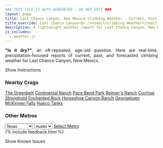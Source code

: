 ```yaml
---
### THIS FILE IS AUTO-GENERATED - DO NOT EDIT ###
layout: page
title: Last Chance Canyon, New Mexico Climbing Weather - Current, Past, and Forecasted Report
title_override: Last Chance Canyon<br /><small>Climbing Weather</small>
description: A lightweight weather report for Last Chance Canyon, New Mexico. Optimized for slow internet connections.
js_includes:
  - weather.js
---
```


<section class="measure center lh-copy f5-ns f6 ph2 mv4" style="text-align: justify;">
<strong>"Is it dry?"</strong>, an oft-repeated, age-old question. Here are real-time,
precipitation-focused reports of current, past, and forecasted climbing weather for Last Chance Canyon, New Mexico.
</section>

<p id="settings-toggle" class="mw5 b center tc hover-light-red black-70 pointer">Show Instructions</p>
<section id="settings" class="overflow-hidden" style="display:none;">
    <div class="mv2 ph2 center">
        <div class="fn f6 tc pv2">
            <p class="measure lh-copy center"><strong>Show/hide hourly forecasts</strong> by clicking the desired day.</p>
            <hr class="mw5 p0 mv2 o-60 b0 bt b--light-red light-red bg-light-red">
            <p class="measure lh-copy center"><strong>Current and Past conditions</strong> are measured by the nearest weather station. <strong>Forecast conditions</strong> are calculated and polled separately.</p>
            <hr class="mw5 p0 mv2 o-60 b0 bt b--light-red light-red bg-light-red">
            <p class="measure lh-copy center"><strong>Having issues?</strong> Try <a id="clear-cache" class="no-underline relative fancy-link light-red hover-light-red" href="#">clearing the local cache</a>.</p>
            <hr class="mw5 p0 mv2 o-60 b0 bt b--light-red light-red bg-light-red">
            <p class="measure lh-copy center">Weather data sourced from <a class="no-underline fancy-link relative light-red" target="_blank" href="https://www.weather.gov/documentation/services-web-api">weather.gov</a>.</p>
        </div>
    </div>
</section>
<section id="weather" data-crag="last-chance-canyon-new-mexico" class="mv4-ns mv3 ph2 center"></section>
<section id="nearby" class="tc lh-copy">
  <h3>Nearby Crags</h3>
<a class="nowrap no-underline fancy-link relative light-red mh3" href="/crags/the-greenbelt-texas-weather.html">The Greenbelt</a>
<a class="nowrap no-underline fancy-link relative light-red mh3" href="/crags/continental-ranch-texas-weather.html">Continental Ranch</a>
<a class="nowrap no-underline fancy-link relative light-red mh3" href="/crags/pace-bend-park-texas-weather.html">Pace Bend Park</a>
<a class="nowrap no-underline fancy-link relative light-red mh3" href="/crags/reimers-ranch-texas-weather.html">Reimer's Ranch</a>
<a class="nowrap no-underline fancy-link relative light-red mh3" href="/crags/cochise-stronghold-arizona-weather.html">Cochise Stronghold</a>
<a class="nowrap no-underline fancy-link relative light-red mh3" href="/crags/enchanted-rock-texas-weather.html">Enchanted Rock</a>
<a class="nowrap no-underline fancy-link relative light-red mh3" href="/crags/horseshoe-canyon-ranch-arkansas-weather.html">Horseshoe Canyon Ranch</a>
<a class="nowrap no-underline fancy-link relative light-red mh3" href="/crags/georgetown-texas-weather.html">Georgetown</a>
<a class="nowrap no-underline fancy-link relative light-red mh3" href="/crags/mckinney-falls-texas-weather.html">McKinney Falls</a>
<a class="nowrap no-underline fancy-link relative light-red mh3" href="/crags/hueco-tanks-texas-weather.html">Hueco Tanks</a>
</section>
<section id="nearby" class="tc lh-copy">
  <h3>Other Metros</h3>
  <select class="ma1 bg-near-white pa2" id="stateSel">
    <option value="Texas" selected>Texas</option>
    <option value="Washington">Washington</option>
    <option value="Colorado">Colorado</option>
    <option value="Tennessee">Tennessee</option>
    <option value="Utah">Utah</option>
    <option value="California">California</option>
  </select>
  <select class="ma1 bg-near-white pa2" id="citySel">
    <option value="Austin" selected>Austin</option>
  </select>
  <a id="selectMetro" class="f6 link dim ph3 pv2 ma1 dib white bg-light-red" href="/crags/austin-texas-weather.html">Select Metro</a>
  <script>
    var states = [];
    states["Texas"] = "Austin"
    states["Washington"] = "Seattle"
    states["Colorado"] = "Denver"
    states["Tennessee"] = "Nashville"
    states["Utah"] = "Salt Lake City"
    states["California"] = "San Francisco|Los Angeles"
  </script>
</section>
{% include feedback.html %}
<p id="issues-toggle" class="mw5 b center tc hover-light-red black-70 pointer">Show Known Issues</p>
<section id="issues" class="overflow-hidden tc f6">
</section>

<script>
  var weekly_MAF_16_149 = {"updated":"2021-10-20T07:48:06+00:00","units":"us","forecastGenerator":"BaselineForecastGenerator","generatedAt":"2021-10-20T08:43:56+00:00","updateTime":"2021-10-20T07:48:06+00:00","validTimes":"2021-10-20T01:00:00+00:00/P8DT6H","elevation":{"unitCode":"wmoUnit:m","value":1432.8648},"periods":[{"number":1,"name":"Overnight","startTime":"2021-10-20T02:00:00-06:00","endTime":"2021-10-20T06:00:00-06:00","isDaytime":false,"temperature":53,"temperatureUnit":"F","temperatureTrend":null,"windSpeed":"6 mph","windDirection":"SSW","icon":"https://api.weather.gov/icons/land/night/few?size=medium","shortForecast":"Mostly Clear","detailedForecast":"Mostly clear, with a low around 53. South southwest wind around 6 mph."},{"number":2,"name":"Wednesday","startTime":"2021-10-20T06:00:00-06:00","endTime":"2021-10-20T18:00:00-06:00","isDaytime":true,"temperature":79,"temperatureUnit":"F","temperatureTrend":null,"windSpeed":"2 to 10 mph","windDirection":"S","icon":"https://api.weather.gov/icons/land/day/skc?size=medium","shortForecast":"Sunny","detailedForecast":"Sunny, with a high near 79. South wind 2 to 10 mph."},{"number":3,"name":"Wednesday Night","startTime":"2021-10-20T18:00:00-06:00","endTime":"2021-10-21T06:00:00-06:00","isDaytime":false,"temperature":56,"temperatureUnit":"F","temperatureTrend":null,"windSpeed":"5 to 10 mph","windDirection":"ESE","icon":"https://api.weather.gov/icons/land/night/few?size=medium","shortForecast":"Mostly Clear","detailedForecast":"Mostly clear, with a low around 56. East southeast wind 5 to 10 mph."},{"number":4,"name":"Thursday","startTime":"2021-10-21T06:00:00-06:00","endTime":"2021-10-21T18:00:00-06:00","isDaytime":true,"temperature":81,"temperatureUnit":"F","temperatureTrend":null,"windSpeed":"3 to 10 mph","windDirection":"SSE","icon":"https://api.weather.gov/icons/land/day/few?size=medium","shortForecast":"Sunny","detailedForecast":"Sunny, with a high near 81. South southeast wind 3 to 10 mph."},{"number":5,"name":"Thursday Night","startTime":"2021-10-21T18:00:00-06:00","endTime":"2021-10-22T06:00:00-06:00","isDaytime":false,"temperature":55,"temperatureUnit":"F","temperatureTrend":null,"windSpeed":"5 to 9 mph","windDirection":"NW","icon":"https://api.weather.gov/icons/land/night/few?size=medium","shortForecast":"Mostly Clear","detailedForecast":"Mostly clear, with a low around 55. Northwest wind 5 to 9 mph."},{"number":6,"name":"Friday","startTime":"2021-10-22T06:00:00-06:00","endTime":"2021-10-22T18:00:00-06:00","isDaytime":true,"temperature":81,"temperatureUnit":"F","temperatureTrend":null,"windSpeed":"7 to 12 mph","windDirection":"SW","icon":"https://api.weather.gov/icons/land/day/few?size=medium","shortForecast":"Sunny","detailedForecast":"Sunny, with a high near 81. Southwest wind 7 to 12 mph."},{"number":7,"name":"Friday Night","startTime":"2021-10-22T18:00:00-06:00","endTime":"2021-10-23T06:00:00-06:00","isDaytime":false,"temperature":57,"temperatureUnit":"F","temperatureTrend":null,"windSpeed":"9 mph","windDirection":"SW","icon":"https://api.weather.gov/icons/land/night/few?size=medium","shortForecast":"Mostly Clear","detailedForecast":"Mostly clear, with a low around 57. Southwest wind around 9 mph."},{"number":8,"name":"Saturday","startTime":"2021-10-23T06:00:00-06:00","endTime":"2021-10-23T18:00:00-06:00","isDaytime":true,"temperature":81,"temperatureUnit":"F","temperatureTrend":null,"windSpeed":"10 to 22 mph","windDirection":"SW","icon":"https://api.weather.gov/icons/land/day/wind_few?size=medium","shortForecast":"Sunny","detailedForecast":"Sunny, with a high near 81. Southwest wind 10 to 22 mph, with gusts as high as 31 mph."},{"number":9,"name":"Saturday Night","startTime":"2021-10-23T18:00:00-06:00","endTime":"2021-10-24T06:00:00-06:00","isDaytime":false,"temperature":54,"temperatureUnit":"F","temperatureTrend":null,"windSpeed":"20 to 23 mph","windDirection":"WSW","icon":"https://api.weather.gov/icons/land/night/wind_few?size=medium","shortForecast":"Mostly Clear","detailedForecast":"Mostly clear, with a low around 54. West southwest wind 20 to 23 mph, with gusts as high as 32 mph."},{"number":10,"name":"Sunday","startTime":"2021-10-24T06:00:00-06:00","endTime":"2021-10-24T18:00:00-06:00","isDaytime":true,"temperature":78,"temperatureUnit":"F","temperatureTrend":null,"windSpeed":"20 to 24 mph","windDirection":"WSW","icon":"https://api.weather.gov/icons/land/day/wind_few?size=medium","shortForecast":"Sunny","detailedForecast":"Sunny, with a high near 78."},{"number":11,"name":"Sunday Night","startTime":"2021-10-24T18:00:00-06:00","endTime":"2021-10-25T06:00:00-06:00","isDaytime":false,"temperature":54,"temperatureUnit":"F","temperatureTrend":null,"windSpeed":"13 to 23 mph","windDirection":"WSW","icon":"https://api.weather.gov/icons/land/night/wind_few?size=medium","shortForecast":"Mostly Clear","detailedForecast":"Mostly clear, with a low around 54."},{"number":12,"name":"Monday","startTime":"2021-10-25T06:00:00-06:00","endTime":"2021-10-25T18:00:00-06:00","isDaytime":true,"temperature":81,"temperatureUnit":"F","temperatureTrend":null,"windSpeed":"9 to 20 mph","windDirection":"SW","icon":"https://api.weather.gov/icons/land/day/skc?size=medium","shortForecast":"Sunny","detailedForecast":"Sunny, with a high near 81."},{"number":13,"name":"Monday Night","startTime":"2021-10-25T18:00:00-06:00","endTime":"2021-10-26T06:00:00-06:00","isDaytime":false,"temperature":55,"temperatureUnit":"F","temperatureTrend":null,"windSpeed":"12 to 15 mph","windDirection":"SW","icon":"https://api.weather.gov/icons/land/night/skc?size=medium","shortForecast":"Clear","detailedForecast":"Clear, with a low around 55."},{"number":14,"name":"Tuesday","startTime":"2021-10-26T06:00:00-06:00","endTime":"2021-10-26T18:00:00-06:00","isDaytime":true,"temperature":77,"temperatureUnit":"F","temperatureTrend":null,"windSpeed":"15 to 23 mph","windDirection":"WSW","icon":"https://api.weather.gov/icons/land/day/wind_skc?size=medium","shortForecast":"Sunny","detailedForecast":"Sunny, with a high near 77."}]}
  var hourly_MAF_16_149 = {"@context":["https://geojson.org/geojson-ld/geojson-context.jsonld",{"@version":"1.1","wx":"https://api.weather.gov/ontology#","geo":"http://www.opengis.net/ont/geosparql#","unit":"http://codes.wmo.int/common/unit/","@vocab":"https://api.weather.gov/ontology#"}],"type":"Feature","geometry":{"type":"Polygon","coordinates":[[[-104.959325,32.2429823],[-104.9573598,32.2203925],[-104.93070320000001,32.222049600000005],[-104.93266310000001,32.244639600000006],[-104.959325,32.2429823]]]},"properties":{"updated":"2021-10-20T07:48:06+00:00","units":"us","forecastGenerator":"HourlyForecastGenerator","generatedAt":"2021-10-20T08:43:58+00:00","updateTime":"2021-10-20T07:48:06+00:00","validTimes":"2021-10-20T01:00:00+00:00/P8DT6H","elevation":{"unitCode":"wmoUnit:m","value":1432.8648},"periods":[{"number":1,"name":"","startTime":"2021-10-20T02:00:00-06:00","endTime":"2021-10-20T03:00:00-06:00","isDaytime":false,"temperature":57,"temperatureUnit":"F","temperatureTrend":null,"windSpeed":"6 mph","windDirection":"SW","icon":"https://api.weather.gov/icons/land/night/few?size=small","shortForecast":"Mostly Clear","detailedForecast":""},{"number":2,"name":"","startTime":"2021-10-20T03:00:00-06:00","endTime":"2021-10-20T04:00:00-06:00","isDaytime":false,"temperature":56,"temperatureUnit":"F","temperatureTrend":null,"windSpeed":"5 mph","windDirection":"SSW","icon":"https://api.weather.gov/icons/land/night/few?size=small","shortForecast":"Mostly Clear","detailedForecast":""},{"number":3,"name":"","startTime":"2021-10-20T04:00:00-06:00","endTime":"2021-10-20T05:00:00-06:00","isDaytime":false,"temperature":55,"temperatureUnit":"F","temperatureTrend":null,"windSpeed":"5 mph","windDirection":"SSW","icon":"https://api.weather.gov/icons/land/night/few?size=small","shortForecast":"Mostly Clear","detailedForecast":""},{"number":4,"name":"","startTime":"2021-10-20T05:00:00-06:00","endTime":"2021-10-20T06:00:00-06:00","isDaytime":false,"temperature":54,"temperatureUnit":"F","temperatureTrend":null,"windSpeed":"5 mph","windDirection":"S","icon":"https://api.weather.gov/icons/land/night/few?size=small","shortForecast":"Mostly Clear","detailedForecast":""},{"number":5,"name":"","startTime":"2021-10-20T06:00:00-06:00","endTime":"2021-10-20T07:00:00-06:00","isDaytime":true,"temperature":54,"temperatureUnit":"F","temperatureTrend":null,"windSpeed":"6 mph","windDirection":"SSW","icon":"https://api.weather.gov/icons/land/day/few?size=small","shortForecast":"Sunny","detailedForecast":""},{"number":6,"name":"","startTime":"2021-10-20T07:00:00-06:00","endTime":"2021-10-20T08:00:00-06:00","isDaytime":true,"temperature":53,"temperatureUnit":"F","temperatureTrend":null,"windSpeed":"3 mph","windDirection":"S","icon":"https://api.weather.gov/icons/land/day/few?size=small","shortForecast":"Sunny","detailedForecast":""},{"number":7,"name":"","startTime":"2021-10-20T08:00:00-06:00","endTime":"2021-10-20T09:00:00-06:00","isDaytime":true,"temperature":55,"temperatureUnit":"F","temperatureTrend":null,"windSpeed":"2 mph","windDirection":"ESE","icon":"https://api.weather.gov/icons/land/day/skc?size=small","shortForecast":"Sunny","detailedForecast":""},{"number":8,"name":"","startTime":"2021-10-20T09:00:00-06:00","endTime":"2021-10-20T10:00:00-06:00","isDaytime":true,"temperature":63,"temperatureUnit":"F","temperatureTrend":null,"windSpeed":"5 mph","windDirection":"E","icon":"https://api.weather.gov/icons/land/day/skc?size=small","shortForecast":"Sunny","detailedForecast":""},{"number":9,"name":"","startTime":"2021-10-20T10:00:00-06:00","endTime":"2021-10-20T11:00:00-06:00","isDaytime":true,"temperature":68,"temperatureUnit":"F","temperatureTrend":null,"windSpeed":"5 mph","windDirection":"ENE","icon":"https://api.weather.gov/icons/land/day/skc?size=small","shortForecast":"Sunny","detailedForecast":""},{"number":10,"name":"","startTime":"2021-10-20T11:00:00-06:00","endTime":"2021-10-20T12:00:00-06:00","isDaytime":true,"temperature":72,"temperatureUnit":"F","temperatureTrend":null,"windSpeed":"6 mph","windDirection":"WSW","icon":"https://api.weather.gov/icons/land/day/skc?size=small","shortForecast":"Sunny","detailedForecast":""},{"number":11,"name":"","startTime":"2021-10-20T12:00:00-06:00","endTime":"2021-10-20T13:00:00-06:00","isDaytime":true,"temperature":74,"temperatureUnit":"F","temperatureTrend":null,"windSpeed":"9 mph","windDirection":"WSW","icon":"https://api.weather.gov/icons/land/day/skc?size=small","shortForecast":"Sunny","detailedForecast":""},{"number":12,"name":"","startTime":"2021-10-20T13:00:00-06:00","endTime":"2021-10-20T14:00:00-06:00","isDaytime":true,"temperature":78,"temperatureUnit":"F","temperatureTrend":null,"windSpeed":"10 mph","windDirection":"WSW","icon":"https://api.weather.gov/icons/land/day/skc?size=small","shortForecast":"Sunny","detailedForecast":""},{"number":13,"name":"","startTime":"2021-10-20T14:00:00-06:00","endTime":"2021-10-20T15:00:00-06:00","isDaytime":true,"temperature":78,"temperatureUnit":"F","temperatureTrend":null,"windSpeed":"10 mph","windDirection":"WSW","icon":"https://api.weather.gov/icons/land/day/skc?size=small","shortForecast":"Sunny","detailedForecast":""},{"number":14,"name":"","startTime":"2021-10-20T15:00:00-06:00","endTime":"2021-10-20T16:00:00-06:00","isDaytime":true,"temperature":79,"temperatureUnit":"F","temperatureTrend":null,"windSpeed":"10 mph","windDirection":"SW","icon":"https://api.weather.gov/icons/land/day/skc?size=small","shortForecast":"Sunny","detailedForecast":""},{"number":15,"name":"","startTime":"2021-10-20T16:00:00-06:00","endTime":"2021-10-20T17:00:00-06:00","isDaytime":true,"temperature":79,"temperatureUnit":"F","temperatureTrend":null,"windSpeed":"10 mph","windDirection":"SW","icon":"https://api.weather.gov/icons/land/day/skc?size=small","shortForecast":"Sunny","detailedForecast":""},{"number":16,"name":"","startTime":"2021-10-20T17:00:00-06:00","endTime":"2021-10-20T18:00:00-06:00","isDaytime":true,"temperature":78,"temperatureUnit":"F","temperatureTrend":null,"windSpeed":"10 mph","windDirection":"SW","icon":"https://api.weather.gov/icons/land/day/skc?size=small","shortForecast":"Sunny","detailedForecast":""},{"number":17,"name":"","startTime":"2021-10-20T18:00:00-06:00","endTime":"2021-10-20T19:00:00-06:00","isDaytime":false,"temperature":74,"temperatureUnit":"F","temperatureTrend":null,"windSpeed":"10 mph","windDirection":"WSW","icon":"https://api.weather.gov/icons/land/night/few?size=small","shortForecast":"Mostly Clear","detailedForecast":""},{"number":18,"name":"","startTime":"2021-10-20T19:00:00-06:00","endTime":"2021-10-20T20:00:00-06:00","isDaytime":false,"temperature":70,"temperatureUnit":"F","temperatureTrend":null,"windSpeed":"8 mph","windDirection":"SW","icon":"https://api.weather.gov/icons/land/night/few?size=small","shortForecast":"Mostly Clear","detailedForecast":""},{"number":19,"name":"","startTime":"2021-10-20T20:00:00-06:00","endTime":"2021-10-20T21:00:00-06:00","isDaytime":false,"temperature":67,"temperatureUnit":"F","temperatureTrend":null,"windSpeed":"7 mph","windDirection":"SSW","icon":"https://api.weather.gov/icons/land/night/few?size=small","shortForecast":"Mostly Clear","detailedForecast":""},{"number":20,"name":"","startTime":"2021-10-20T21:00:00-06:00","endTime":"2021-10-20T22:00:00-06:00","isDaytime":false,"temperature":65,"temperatureUnit":"F","temperatureTrend":null,"windSpeed":"6 mph","windDirection":"SSW","icon":"https://api.weather.gov/icons/land/night/few?size=small","shortForecast":"Mostly Clear","detailedForecast":""},{"number":21,"name":"","startTime":"2021-10-20T22:00:00-06:00","endTime":"2021-10-20T23:00:00-06:00","isDaytime":false,"temperature":64,"temperatureUnit":"F","temperatureTrend":null,"windSpeed":"5 mph","windDirection":"SW","icon":"https://api.weather.gov/icons/land/night/few?size=small","shortForecast":"Mostly Clear","detailedForecast":""},{"number":22,"name":"","startTime":"2021-10-20T23:00:00-06:00","endTime":"2021-10-21T00:00:00-06:00","isDaytime":false,"temperature":63,"temperatureUnit":"F","temperatureTrend":null,"windSpeed":"5 mph","windDirection":"ENE","icon":"https://api.weather.gov/icons/land/night/sct?size=small","shortForecast":"Partly Cloudy","detailedForecast":""},{"number":23,"name":"","startTime":"2021-10-21T00:00:00-06:00","endTime":"2021-10-21T01:00:00-06:00","isDaytime":false,"temperature":61,"temperatureUnit":"F","temperatureTrend":null,"windSpeed":"5 mph","windDirection":"E","icon":"https://api.weather.gov/icons/land/night/sct?size=small","shortForecast":"Partly Cloudy","detailedForecast":""},{"number":24,"name":"","startTime":"2021-10-21T01:00:00-06:00","endTime":"2021-10-21T02:00:00-06:00","isDaytime":false,"temperature":59,"temperatureUnit":"F","temperatureTrend":null,"windSpeed":"5 mph","windDirection":"E","icon":"https://api.weather.gov/icons/land/night/sct?size=small","shortForecast":"Partly Cloudy","detailedForecast":""},{"number":25,"name":"","startTime":"2021-10-21T02:00:00-06:00","endTime":"2021-10-21T03:00:00-06:00","isDaytime":false,"temperature":59,"temperatureUnit":"F","temperatureTrend":null,"windSpeed":"5 mph","windDirection":"E","icon":"https://api.weather.gov/icons/land/night/sct?size=small","shortForecast":"Partly Cloudy","detailedForecast":""},{"number":26,"name":"","startTime":"2021-10-21T03:00:00-06:00","endTime":"2021-10-21T04:00:00-06:00","isDaytime":false,"temperature":59,"temperatureUnit":"F","temperatureTrend":null,"windSpeed":"5 mph","windDirection":"ENE","icon":"https://api.weather.gov/icons/land/night/sct?size=small","shortForecast":"Partly Cloudy","detailedForecast":""},{"number":27,"name":"","startTime":"2021-10-21T04:00:00-06:00","endTime":"2021-10-21T05:00:00-06:00","isDaytime":false,"temperature":58,"temperatureUnit":"F","temperatureTrend":null,"windSpeed":"6 mph","windDirection":"ENE","icon":"https://api.weather.gov/icons/land/night/few?size=small","shortForecast":"Mostly Clear","detailedForecast":""},{"number":28,"name":"","startTime":"2021-10-21T05:00:00-06:00","endTime":"2021-10-21T06:00:00-06:00","isDaytime":false,"temperature":58,"temperatureUnit":"F","temperatureTrend":null,"windSpeed":"6 mph","windDirection":"NE","icon":"https://api.weather.gov/icons/land/night/few?size=small","shortForecast":"Mostly Clear","detailedForecast":""},{"number":29,"name":"","startTime":"2021-10-21T06:00:00-06:00","endTime":"2021-10-21T07:00:00-06:00","isDaytime":true,"temperature":57,"temperatureUnit":"F","temperatureTrend":null,"windSpeed":"7 mph","windDirection":"ENE","icon":"https://api.weather.gov/icons/land/day/few?size=small","shortForecast":"Sunny","detailedForecast":""},{"number":30,"name":"","startTime":"2021-10-21T07:00:00-06:00","endTime":"2021-10-21T08:00:00-06:00","isDaytime":true,"temperature":56,"temperatureUnit":"F","temperatureTrend":null,"windSpeed":"5 mph","windDirection":"ENE","icon":"https://api.weather.gov/icons/land/day/sct?size=small","shortForecast":"Mostly Sunny","detailedForecast":""},{"number":31,"name":"","startTime":"2021-10-21T08:00:00-06:00","endTime":"2021-10-21T09:00:00-06:00","isDaytime":true,"temperature":60,"temperatureUnit":"F","temperatureTrend":null,"windSpeed":"5 mph","windDirection":"ENE","icon":"https://api.weather.gov/icons/land/day/few?size=small","shortForecast":"Sunny","detailedForecast":""},{"number":32,"name":"","startTime":"2021-10-21T09:00:00-06:00","endTime":"2021-10-21T10:00:00-06:00","isDaytime":true,"temperature":67,"temperatureUnit":"F","temperatureTrend":null,"windSpeed":"5 mph","windDirection":"E","icon":"https://api.weather.gov/icons/land/day/few?size=small","shortForecast":"Sunny","detailedForecast":""},{"number":33,"name":"","startTime":"2021-10-21T10:00:00-06:00","endTime":"2021-10-21T11:00:00-06:00","isDaytime":true,"temperature":71,"temperatureUnit":"F","temperatureTrend":null,"windSpeed":"3 mph","windDirection":"E","icon":"https://api.weather.gov/icons/land/day/skc?size=small","shortForecast":"Sunny","detailedForecast":""},{"number":34,"name":"","startTime":"2021-10-21T11:00:00-06:00","endTime":"2021-10-21T12:00:00-06:00","isDaytime":true,"temperature":74,"temperatureUnit":"F","temperatureTrend":null,"windSpeed":"6 mph","windDirection":"W","icon":"https://api.weather.gov/icons/land/day/skc?size=small","shortForecast":"Sunny","detailedForecast":""},{"number":35,"name":"","startTime":"2021-10-21T12:00:00-06:00","endTime":"2021-10-21T13:00:00-06:00","isDaytime":true,"temperature":77,"temperatureUnit":"F","temperatureTrend":null,"windSpeed":"9 mph","windDirection":"WSW","icon":"https://api.weather.gov/icons/land/day/skc?size=small","shortForecast":"Sunny","detailedForecast":""},{"number":36,"name":"","startTime":"2021-10-21T13:00:00-06:00","endTime":"2021-10-21T14:00:00-06:00","isDaytime":true,"temperature":79,"temperatureUnit":"F","temperatureTrend":null,"windSpeed":"10 mph","windDirection":"WSW","icon":"https://api.weather.gov/icons/land/day/skc?size=small","shortForecast":"Sunny","detailedForecast":""},{"number":37,"name":"","startTime":"2021-10-21T14:00:00-06:00","endTime":"2021-10-21T15:00:00-06:00","isDaytime":true,"temperature":81,"temperatureUnit":"F","temperatureTrend":null,"windSpeed":"10 mph","windDirection":"WSW","icon":"https://api.weather.gov/icons/land/day/skc?size=small","shortForecast":"Sunny","detailedForecast":""},{"number":38,"name":"","startTime":"2021-10-21T15:00:00-06:00","endTime":"2021-10-21T16:00:00-06:00","isDaytime":true,"temperature":81,"temperatureUnit":"F","temperatureTrend":null,"windSpeed":"9 mph","windDirection":"WSW","icon":"https://api.weather.gov/icons/land/day/skc?size=small","shortForecast":"Sunny","detailedForecast":""},{"number":39,"name":"","startTime":"2021-10-21T16:00:00-06:00","endTime":"2021-10-21T17:00:00-06:00","isDaytime":true,"temperature":80,"temperatureUnit":"F","temperatureTrend":null,"windSpeed":"8 mph","windDirection":"WSW","icon":"https://api.weather.gov/icons/land/day/skc?size=small","shortForecast":"Sunny","detailedForecast":""},{"number":40,"name":"","startTime":"2021-10-21T17:00:00-06:00","endTime":"2021-10-21T18:00:00-06:00","isDaytime":true,"temperature":79,"temperatureUnit":"F","temperatureTrend":null,"windSpeed":"8 mph","windDirection":"SW","icon":"https://api.weather.gov/icons/land/day/skc?size=small","shortForecast":"Sunny","detailedForecast":""},{"number":41,"name":"","startTime":"2021-10-21T18:00:00-06:00","endTime":"2021-10-21T19:00:00-06:00","isDaytime":false,"temperature":76,"temperatureUnit":"F","temperatureTrend":null,"windSpeed":"9 mph","windDirection":"WSW","icon":"https://api.weather.gov/icons/land/night/few?size=small","shortForecast":"Mostly Clear","detailedForecast":""},{"number":42,"name":"","startTime":"2021-10-21T19:00:00-06:00","endTime":"2021-10-21T20:00:00-06:00","isDaytime":false,"temperature":72,"temperatureUnit":"F","temperatureTrend":null,"windSpeed":"6 mph","windDirection":"W","icon":"https://api.weather.gov/icons/land/night/skc?size=small","shortForecast":"Clear","detailedForecast":""},{"number":43,"name":"","startTime":"2021-10-21T20:00:00-06:00","endTime":"2021-10-21T21:00:00-06:00","isDaytime":false,"temperature":68,"temperatureUnit":"F","temperatureTrend":null,"windSpeed":"5 mph","windDirection":"NNE","icon":"https://api.weather.gov/icons/land/night/skc?size=small","shortForecast":"Clear","detailedForecast":""},{"number":44,"name":"","startTime":"2021-10-21T21:00:00-06:00","endTime":"2021-10-21T22:00:00-06:00","isDaytime":false,"temperature":65,"temperatureUnit":"F","temperatureTrend":null,"windSpeed":"8 mph","windDirection":"ENE","icon":"https://api.weather.gov/icons/land/night/skc?size=small","shortForecast":"Clear","detailedForecast":""},{"number":45,"name":"","startTime":"2021-10-21T22:00:00-06:00","endTime":"2021-10-21T23:00:00-06:00","isDaytime":false,"temperature":63,"temperatureUnit":"F","temperatureTrend":null,"windSpeed":"9 mph","windDirection":"ENE","icon":"https://api.weather.gov/icons/land/night/skc?size=small","shortForecast":"Clear","detailedForecast":""},{"number":46,"name":"","startTime":"2021-10-21T23:00:00-06:00","endTime":"2021-10-22T00:00:00-06:00","isDaytime":false,"temperature":62,"temperatureUnit":"F","temperatureTrend":null,"windSpeed":"8 mph","windDirection":"ENE","icon":"https://api.weather.gov/icons/land/night/skc?size=small","shortForecast":"Clear","detailedForecast":""},{"number":47,"name":"","startTime":"2021-10-22T00:00:00-06:00","endTime":"2021-10-22T01:00:00-06:00","isDaytime":false,"temperature":61,"temperatureUnit":"F","temperatureTrend":null,"windSpeed":"6 mph","windDirection":"ENE","icon":"https://api.weather.gov/icons/land/night/few?size=small","shortForecast":"Mostly Clear","detailedForecast":""},{"number":48,"name":"","startTime":"2021-10-22T01:00:00-06:00","endTime":"2021-10-22T02:00:00-06:00","isDaytime":false,"temperature":60,"temperatureUnit":"F","temperatureTrend":null,"windSpeed":"5 mph","windDirection":"N","icon":"https://api.weather.gov/icons/land/night/few?size=small","shortForecast":"Mostly Clear","detailedForecast":""},{"number":49,"name":"","startTime":"2021-10-22T02:00:00-06:00","endTime":"2021-10-22T03:00:00-06:00","isDaytime":false,"temperature":58,"temperatureUnit":"F","temperatureTrend":null,"windSpeed":"6 mph","windDirection":"W","icon":"https://api.weather.gov/icons/land/night/few?size=small","shortForecast":"Mostly Clear","detailedForecast":""},{"number":50,"name":"","startTime":"2021-10-22T03:00:00-06:00","endTime":"2021-10-22T04:00:00-06:00","isDaytime":false,"temperature":57,"temperatureUnit":"F","temperatureTrend":null,"windSpeed":"7 mph","windDirection":"W","icon":"https://api.weather.gov/icons/land/night/few?size=small","shortForecast":"Mostly Clear","detailedForecast":""},{"number":51,"name":"","startTime":"2021-10-22T04:00:00-06:00","endTime":"2021-10-22T05:00:00-06:00","isDaytime":false,"temperature":56,"temperatureUnit":"F","temperatureTrend":null,"windSpeed":"7 mph","windDirection":"W","icon":"https://api.weather.gov/icons/land/night/few?size=small","shortForecast":"Mostly Clear","detailedForecast":""},{"number":52,"name":"","startTime":"2021-10-22T05:00:00-06:00","endTime":"2021-10-22T06:00:00-06:00","isDaytime":false,"temperature":55,"temperatureUnit":"F","temperatureTrend":null,"windSpeed":"7 mph","windDirection":"WSW","icon":"https://api.weather.gov/icons/land/night/few?size=small","shortForecast":"Mostly Clear","detailedForecast":""},{"number":53,"name":"","startTime":"2021-10-22T06:00:00-06:00","endTime":"2021-10-22T07:00:00-06:00","isDaytime":true,"temperature":56,"temperatureUnit":"F","temperatureTrend":null,"windSpeed":"7 mph","windDirection":"WSW","icon":"https://api.weather.gov/icons/land/day/few?size=small","shortForecast":"Sunny","detailedForecast":""},{"number":54,"name":"","startTime":"2021-10-22T07:00:00-06:00","endTime":"2021-10-22T08:00:00-06:00","isDaytime":true,"temperature":58,"temperatureUnit":"F","temperatureTrend":null,"windSpeed":"7 mph","windDirection":"WSW","icon":"https://api.weather.gov/icons/land/day/few?size=small","shortForecast":"Sunny","detailedForecast":""},{"number":55,"name":"","startTime":"2021-10-22T08:00:00-06:00","endTime":"2021-10-22T09:00:00-06:00","isDaytime":true,"temperature":61,"temperatureUnit":"F","temperatureTrend":null,"windSpeed":"8 mph","windDirection":"SW","icon":"https://api.weather.gov/icons/land/day/few?size=small","shortForecast":"Sunny","detailedForecast":""},{"number":56,"name":"","startTime":"2021-10-22T09:00:00-06:00","endTime":"2021-10-22T10:00:00-06:00","isDaytime":true,"temperature":65,"temperatureUnit":"F","temperatureTrend":null,"windSpeed":"8 mph","windDirection":"SW","icon":"https://api.weather.gov/icons/land/day/few?size=small","shortForecast":"Sunny","detailedForecast":""},{"number":57,"name":"","startTime":"2021-10-22T10:00:00-06:00","endTime":"2021-10-22T11:00:00-06:00","isDaytime":true,"temperature":69,"temperatureUnit":"F","temperatureTrend":null,"windSpeed":"9 mph","windDirection":"SW","icon":"https://api.weather.gov/icons/land/day/few?size=small","shortForecast":"Sunny","detailedForecast":""},{"number":58,"name":"","startTime":"2021-10-22T11:00:00-06:00","endTime":"2021-10-22T12:00:00-06:00","isDaytime":true,"temperature":73,"temperatureUnit":"F","temperatureTrend":null,"windSpeed":"10 mph","windDirection":"SW","icon":"https://api.weather.gov/icons/land/day/few?size=small","shortForecast":"Sunny","detailedForecast":""},{"number":59,"name":"","startTime":"2021-10-22T12:00:00-06:00","endTime":"2021-10-22T13:00:00-06:00","isDaytime":true,"temperature":76,"temperatureUnit":"F","temperatureTrend":null,"windSpeed":"10 mph","windDirection":"SW","icon":"https://api.weather.gov/icons/land/day/skc?size=small","shortForecast":"Sunny","detailedForecast":""},{"number":60,"name":"","startTime":"2021-10-22T13:00:00-06:00","endTime":"2021-10-22T14:00:00-06:00","isDaytime":true,"temperature":78,"temperatureUnit":"F","temperatureTrend":null,"windSpeed":"12 mph","windDirection":"SW","icon":"https://api.weather.gov/icons/land/day/skc?size=small","shortForecast":"Sunny","detailedForecast":""},{"number":61,"name":"","startTime":"2021-10-22T14:00:00-06:00","endTime":"2021-10-22T15:00:00-06:00","isDaytime":true,"temperature":80,"temperatureUnit":"F","temperatureTrend":null,"windSpeed":"12 mph","windDirection":"SW","icon":"https://api.weather.gov/icons/land/day/skc?size=small","shortForecast":"Sunny","detailedForecast":""},{"number":62,"name":"","startTime":"2021-10-22T15:00:00-06:00","endTime":"2021-10-22T16:00:00-06:00","isDaytime":true,"temperature":81,"temperatureUnit":"F","temperatureTrend":null,"windSpeed":"10 mph","windDirection":"WSW","icon":"https://api.weather.gov/icons/land/day/skc?size=small","shortForecast":"Sunny","detailedForecast":""},{"number":63,"name":"","startTime":"2021-10-22T16:00:00-06:00","endTime":"2021-10-22T17:00:00-06:00","isDaytime":true,"temperature":80,"temperatureUnit":"F","temperatureTrend":null,"windSpeed":"10 mph","windDirection":"WSW","icon":"https://api.weather.gov/icons/land/day/skc?size=small","shortForecast":"Sunny","detailedForecast":""},{"number":64,"name":"","startTime":"2021-10-22T17:00:00-06:00","endTime":"2021-10-22T18:00:00-06:00","isDaytime":true,"temperature":79,"temperatureUnit":"F","temperatureTrend":null,"windSpeed":"9 mph","windDirection":"SW","icon":"https://api.weather.gov/icons/land/day/skc?size=small","shortForecast":"Sunny","detailedForecast":""},{"number":65,"name":"","startTime":"2021-10-22T18:00:00-06:00","endTime":"2021-10-22T19:00:00-06:00","isDaytime":false,"temperature":76,"temperatureUnit":"F","temperatureTrend":null,"windSpeed":"9 mph","windDirection":"SW","icon":"https://api.weather.gov/icons/land/night/skc?size=small","shortForecast":"Clear","detailedForecast":""},{"number":66,"name":"","startTime":"2021-10-22T19:00:00-06:00","endTime":"2021-10-22T20:00:00-06:00","isDaytime":false,"temperature":73,"temperatureUnit":"F","temperatureTrend":null,"windSpeed":"8 mph","windDirection":"SW","icon":"https://api.weather.gov/icons/land/night/skc?size=small","shortForecast":"Clear","detailedForecast":""},{"number":67,"name":"","startTime":"2021-10-22T20:00:00-06:00","endTime":"2021-10-22T21:00:00-06:00","isDaytime":false,"temperature":69,"temperatureUnit":"F","temperatureTrend":null,"windSpeed":"8 mph","windDirection":"SW","icon":"https://api.weather.gov/icons/land/night/skc?size=small","shortForecast":"Clear","detailedForecast":""},{"number":68,"name":"","startTime":"2021-10-22T21:00:00-06:00","endTime":"2021-10-22T22:00:00-06:00","isDaytime":false,"temperature":67,"temperatureUnit":"F","temperatureTrend":null,"windSpeed":"7 mph","windDirection":"SW","icon":"https://api.weather.gov/icons/land/night/skc?size=small","shortForecast":"Clear","detailedForecast":""},{"number":69,"name":"","startTime":"2021-10-22T22:00:00-06:00","endTime":"2021-10-22T23:00:00-06:00","isDaytime":false,"temperature":65,"temperatureUnit":"F","temperatureTrend":null,"windSpeed":"7 mph","windDirection":"SW","icon":"https://api.weather.gov/icons/land/night/few?size=small","shortForecast":"Mostly Clear","detailedForecast":""},{"number":70,"name":"","startTime":"2021-10-22T23:00:00-06:00","endTime":"2021-10-23T00:00:00-06:00","isDaytime":false,"temperature":63,"temperatureUnit":"F","temperatureTrend":null,"windSpeed":"7 mph","windDirection":"SSW","icon":"https://api.weather.gov/icons/land/night/few?size=small","shortForecast":"Mostly Clear","detailedForecast":""},{"number":71,"name":"","startTime":"2021-10-23T00:00:00-06:00","endTime":"2021-10-23T01:00:00-06:00","isDaytime":false,"temperature":62,"temperatureUnit":"F","temperatureTrend":null,"windSpeed":"7 mph","windDirection":"SSW","icon":"https://api.weather.gov/icons/land/night/few?size=small","shortForecast":"Mostly Clear","detailedForecast":""},{"number":72,"name":"","startTime":"2021-10-23T01:00:00-06:00","endTime":"2021-10-23T02:00:00-06:00","isDaytime":false,"temperature":62,"temperatureUnit":"F","temperatureTrend":null,"windSpeed":"7 mph","windDirection":"SSW","icon":"https://api.weather.gov/icons/land/night/few?size=small","shortForecast":"Mostly Clear","detailedForecast":""},{"number":73,"name":"","startTime":"2021-10-23T02:00:00-06:00","endTime":"2021-10-23T03:00:00-06:00","isDaytime":false,"temperature":61,"temperatureUnit":"F","temperatureTrend":null,"windSpeed":"8 mph","windDirection":"SSW","icon":"https://api.weather.gov/icons/land/night/few?size=small","shortForecast":"Mostly Clear","detailedForecast":""},{"number":74,"name":"","startTime":"2021-10-23T03:00:00-06:00","endTime":"2021-10-23T04:00:00-06:00","isDaytime":false,"temperature":59,"temperatureUnit":"F","temperatureTrend":null,"windSpeed":"8 mph","windDirection":"SSW","icon":"https://api.weather.gov/icons/land/night/few?size=small","shortForecast":"Mostly Clear","detailedForecast":""},{"number":75,"name":"","startTime":"2021-10-23T04:00:00-06:00","endTime":"2021-10-23T05:00:00-06:00","isDaytime":false,"temperature":58,"temperatureUnit":"F","temperatureTrend":null,"windSpeed":"9 mph","windDirection":"SSW","icon":"https://api.weather.gov/icons/land/night/few?size=small","shortForecast":"Mostly Clear","detailedForecast":""},{"number":76,"name":"","startTime":"2021-10-23T05:00:00-06:00","endTime":"2021-10-23T06:00:00-06:00","isDaytime":false,"temperature":57,"temperatureUnit":"F","temperatureTrend":null,"windSpeed":"9 mph","windDirection":"SSW","icon":"https://api.weather.gov/icons/land/night/few?size=small","shortForecast":"Mostly Clear","detailedForecast":""},{"number":77,"name":"","startTime":"2021-10-23T06:00:00-06:00","endTime":"2021-10-23T07:00:00-06:00","isDaytime":true,"temperature":57,"temperatureUnit":"F","temperatureTrend":null,"windSpeed":"10 mph","windDirection":"SSW","icon":"https://api.weather.gov/icons/land/day/few?size=small","shortForecast":"Sunny","detailedForecast":""},{"number":78,"name":"","startTime":"2021-10-23T07:00:00-06:00","endTime":"2021-10-23T08:00:00-06:00","isDaytime":true,"temperature":59,"temperatureUnit":"F","temperatureTrend":null,"windSpeed":"10 mph","windDirection":"SSW","icon":"https://api.weather.gov/icons/land/day/few?size=small","shortForecast":"Sunny","detailedForecast":""},{"number":79,"name":"","startTime":"2021-10-23T08:00:00-06:00","endTime":"2021-10-23T09:00:00-06:00","isDaytime":true,"temperature":63,"temperatureUnit":"F","temperatureTrend":null,"windSpeed":"12 mph","windDirection":"SSW","icon":"https://api.weather.gov/icons/land/day/few?size=small","shortForecast":"Sunny","detailedForecast":""},{"number":80,"name":"","startTime":"2021-10-23T09:00:00-06:00","endTime":"2021-10-23T10:00:00-06:00","isDaytime":true,"temperature":67,"temperatureUnit":"F","temperatureTrend":null,"windSpeed":"12 mph","windDirection":"SW","icon":"https://api.weather.gov/icons/land/day/few?size=small","shortForecast":"Sunny","detailedForecast":""},{"number":81,"name":"","startTime":"2021-10-23T10:00:00-06:00","endTime":"2021-10-23T11:00:00-06:00","isDaytime":true,"temperature":71,"temperatureUnit":"F","temperatureTrend":null,"windSpeed":"14 mph","windDirection":"SW","icon":"https://api.weather.gov/icons/land/day/few?size=small","shortForecast":"Sunny","detailedForecast":""},{"number":82,"name":"","startTime":"2021-10-23T11:00:00-06:00","endTime":"2021-10-23T12:00:00-06:00","isDaytime":true,"temperature":75,"temperatureUnit":"F","temperatureTrend":null,"windSpeed":"15 mph","windDirection":"SW","icon":"https://api.weather.gov/icons/land/day/few?size=small","shortForecast":"Sunny","detailedForecast":""},{"number":83,"name":"","startTime":"2021-10-23T12:00:00-06:00","endTime":"2021-10-23T13:00:00-06:00","isDaytime":true,"temperature":78,"temperatureUnit":"F","temperatureTrend":null,"windSpeed":"16 mph","windDirection":"SW","icon":"https://api.weather.gov/icons/land/day/few?size=small","shortForecast":"Sunny","detailedForecast":""},{"number":84,"name":"","startTime":"2021-10-23T13:00:00-06:00","endTime":"2021-10-23T14:00:00-06:00","isDaytime":true,"temperature":80,"temperatureUnit":"F","temperatureTrend":null,"windSpeed":"18 mph","windDirection":"SW","icon":"https://api.weather.gov/icons/land/day/few?size=small","shortForecast":"Sunny","detailedForecast":""},{"number":85,"name":"","startTime":"2021-10-23T14:00:00-06:00","endTime":"2021-10-23T15:00:00-06:00","isDaytime":true,"temperature":81,"temperatureUnit":"F","temperatureTrend":null,"windSpeed":"20 mph","windDirection":"WSW","icon":"https://api.weather.gov/icons/land/day/few?size=small","shortForecast":"Sunny","detailedForecast":""},{"number":86,"name":"","startTime":"2021-10-23T15:00:00-06:00","endTime":"2021-10-23T16:00:00-06:00","isDaytime":true,"temperature":81,"temperatureUnit":"F","temperatureTrend":null,"windSpeed":"21 mph","windDirection":"WSW","icon":"https://api.weather.gov/icons/land/day/wind_few?size=small","shortForecast":"Sunny","detailedForecast":""},{"number":87,"name":"","startTime":"2021-10-23T16:00:00-06:00","endTime":"2021-10-23T17:00:00-06:00","isDaytime":true,"temperature":80,"temperatureUnit":"F","temperatureTrend":null,"windSpeed":"22 mph","windDirection":"WSW","icon":"https://api.weather.gov/icons/land/day/wind_few?size=small","shortForecast":"Sunny","detailedForecast":""},{"number":88,"name":"","startTime":"2021-10-23T17:00:00-06:00","endTime":"2021-10-23T18:00:00-06:00","isDaytime":true,"temperature":78,"temperatureUnit":"F","temperatureTrend":null,"windSpeed":"22 mph","windDirection":"WSW","icon":"https://api.weather.gov/icons/land/day/wind_few?size=small","shortForecast":"Sunny","detailedForecast":""},{"number":89,"name":"","startTime":"2021-10-23T18:00:00-06:00","endTime":"2021-10-23T19:00:00-06:00","isDaytime":false,"temperature":75,"temperatureUnit":"F","temperatureTrend":null,"windSpeed":"23 mph","windDirection":"WSW","icon":"https://api.weather.gov/icons/land/night/wind_few?size=small","shortForecast":"Mostly Clear","detailedForecast":""},{"number":90,"name":"","startTime":"2021-10-23T19:00:00-06:00","endTime":"2021-10-23T20:00:00-06:00","isDaytime":false,"temperature":72,"temperatureUnit":"F","temperatureTrend":null,"windSpeed":"23 mph","windDirection":"WSW","icon":"https://api.weather.gov/icons/land/night/wind_few?size=small","shortForecast":"Mostly Clear","detailedForecast":""},{"number":91,"name":"","startTime":"2021-10-23T20:00:00-06:00","endTime":"2021-10-23T21:00:00-06:00","isDaytime":false,"temperature":68,"temperatureUnit":"F","temperatureTrend":null,"windSpeed":"23 mph","windDirection":"WSW","icon":"https://api.weather.gov/icons/land/night/wind_few?size=small","shortForecast":"Mostly Clear","detailedForecast":""},{"number":92,"name":"","startTime":"2021-10-23T21:00:00-06:00","endTime":"2021-10-23T22:00:00-06:00","isDaytime":false,"temperature":65,"temperatureUnit":"F","temperatureTrend":null,"windSpeed":"23 mph","windDirection":"WSW","icon":"https://api.weather.gov/icons/land/night/wind_few?size=small","shortForecast":"Mostly Clear","detailedForecast":""},{"number":93,"name":"","startTime":"2021-10-23T22:00:00-06:00","endTime":"2021-10-23T23:00:00-06:00","isDaytime":false,"temperature":63,"temperatureUnit":"F","temperatureTrend":null,"windSpeed":"23 mph","windDirection":"WSW","icon":"https://api.weather.gov/icons/land/night/wind_few?size=small","shortForecast":"Mostly Clear","detailedForecast":""},{"number":94,"name":"","startTime":"2021-10-23T23:00:00-06:00","endTime":"2021-10-24T00:00:00-06:00","isDaytime":false,"temperature":62,"temperatureUnit":"F","temperatureTrend":null,"windSpeed":"23 mph","windDirection":"WSW","icon":"https://api.weather.gov/icons/land/night/wind_few?size=small","shortForecast":"Mostly Clear","detailedForecast":""},{"number":95,"name":"","startTime":"2021-10-24T00:00:00-06:00","endTime":"2021-10-24T01:00:00-06:00","isDaytime":false,"temperature":61,"temperatureUnit":"F","temperatureTrend":null,"windSpeed":"23 mph","windDirection":"WSW","icon":"https://api.weather.gov/icons/land/night/wind_few?size=small","shortForecast":"Mostly Clear","detailedForecast":""},{"number":96,"name":"","startTime":"2021-10-24T01:00:00-06:00","endTime":"2021-10-24T02:00:00-06:00","isDaytime":false,"temperature":59,"temperatureUnit":"F","temperatureTrend":null,"windSpeed":"23 mph","windDirection":"WSW","icon":"https://api.weather.gov/icons/land/night/wind_few?size=small","shortForecast":"Mostly Clear","detailedForecast":""},{"number":97,"name":"","startTime":"2021-10-24T02:00:00-06:00","endTime":"2021-10-24T03:00:00-06:00","isDaytime":false,"temperature":58,"temperatureUnit":"F","temperatureTrend":null,"windSpeed":"22 mph","windDirection":"WSW","icon":"https://api.weather.gov/icons/land/night/wind_few?size=small","shortForecast":"Mostly Clear","detailedForecast":""},{"number":98,"name":"","startTime":"2021-10-24T03:00:00-06:00","endTime":"2021-10-24T04:00:00-06:00","isDaytime":false,"temperature":56,"temperatureUnit":"F","temperatureTrend":null,"windSpeed":"21 mph","windDirection":"WSW","icon":"https://api.weather.gov/icons/land/night/wind_few?size=small","shortForecast":"Mostly Clear","detailedForecast":""},{"number":99,"name":"","startTime":"2021-10-24T04:00:00-06:00","endTime":"2021-10-24T05:00:00-06:00","isDaytime":false,"temperature":55,"temperatureUnit":"F","temperatureTrend":null,"windSpeed":"20 mph","windDirection":"WSW","icon":"https://api.weather.gov/icons/land/night/few?size=small","shortForecast":"Mostly Clear","detailedForecast":""},{"number":100,"name":"","startTime":"2021-10-24T05:00:00-06:00","endTime":"2021-10-24T06:00:00-06:00","isDaytime":false,"temperature":54,"temperatureUnit":"F","temperatureTrend":null,"windSpeed":"20 mph","windDirection":"WSW","icon":"https://api.weather.gov/icons/land/night/few?size=small","shortForecast":"Mostly Clear","detailedForecast":""},{"number":101,"name":"","startTime":"2021-10-24T06:00:00-06:00","endTime":"2021-10-24T07:00:00-06:00","isDaytime":true,"temperature":54,"temperatureUnit":"F","temperatureTrend":null,"windSpeed":"20 mph","windDirection":"WSW","icon":"https://api.weather.gov/icons/land/day/few?size=small","shortForecast":"Sunny","detailedForecast":""},{"number":102,"name":"","startTime":"2021-10-24T07:00:00-06:00","endTime":"2021-10-24T08:00:00-06:00","isDaytime":true,"temperature":56,"temperatureUnit":"F","temperatureTrend":null,"windSpeed":"20 mph","windDirection":"WSW","icon":"https://api.weather.gov/icons/land/day/few?size=small","shortForecast":"Sunny","detailedForecast":""},{"number":103,"name":"","startTime":"2021-10-24T08:00:00-06:00","endTime":"2021-10-24T09:00:00-06:00","isDaytime":true,"temperature":58,"temperatureUnit":"F","temperatureTrend":null,"windSpeed":"20 mph","windDirection":"WSW","icon":"https://api.weather.gov/icons/land/day/few?size=small","shortForecast":"Sunny","detailedForecast":""},{"number":104,"name":"","startTime":"2021-10-24T09:00:00-06:00","endTime":"2021-10-24T10:00:00-06:00","isDaytime":true,"temperature":62,"temperatureUnit":"F","temperatureTrend":null,"windSpeed":"21 mph","windDirection":"WSW","icon":"https://api.weather.gov/icons/land/day/wind_skc?size=small","shortForecast":"Sunny","detailedForecast":""},{"number":105,"name":"","startTime":"2021-10-24T10:00:00-06:00","endTime":"2021-10-24T11:00:00-06:00","isDaytime":true,"temperature":67,"temperatureUnit":"F","temperatureTrend":null,"windSpeed":"22 mph","windDirection":"WSW","icon":"https://api.weather.gov/icons/land/day/wind_skc?size=small","shortForecast":"Sunny","detailedForecast":""},{"number":106,"name":"","startTime":"2021-10-24T11:00:00-06:00","endTime":"2021-10-24T12:00:00-06:00","isDaytime":true,"temperature":71,"temperatureUnit":"F","temperatureTrend":null,"windSpeed":"22 mph","windDirection":"WSW","icon":"https://api.weather.gov/icons/land/day/wind_skc?size=small","shortForecast":"Sunny","detailedForecast":""},{"number":107,"name":"","startTime":"2021-10-24T12:00:00-06:00","endTime":"2021-10-24T13:00:00-06:00","isDaytime":true,"temperature":75,"temperatureUnit":"F","temperatureTrend":null,"windSpeed":"23 mph","windDirection":"WSW","icon":"https://api.weather.gov/icons/land/day/wind_skc?size=small","shortForecast":"Sunny","detailedForecast":""},{"number":108,"name":"","startTime":"2021-10-24T13:00:00-06:00","endTime":"2021-10-24T14:00:00-06:00","isDaytime":true,"temperature":77,"temperatureUnit":"F","temperatureTrend":null,"windSpeed":"24 mph","windDirection":"WSW","icon":"https://api.weather.gov/icons/land/day/wind_skc?size=small","shortForecast":"Sunny","detailedForecast":""},{"number":109,"name":"","startTime":"2021-10-24T14:00:00-06:00","endTime":"2021-10-24T15:00:00-06:00","isDaytime":true,"temperature":78,"temperatureUnit":"F","temperatureTrend":null,"windSpeed":"24 mph","windDirection":"WSW","icon":"https://api.weather.gov/icons/land/day/wind_skc?size=small","shortForecast":"Sunny","detailedForecast":""},{"number":110,"name":"","startTime":"2021-10-24T15:00:00-06:00","endTime":"2021-10-24T16:00:00-06:00","isDaytime":true,"temperature":78,"temperatureUnit":"F","temperatureTrend":null,"windSpeed":"24 mph","windDirection":"WSW","icon":"https://api.weather.gov/icons/land/day/wind_skc?size=small","shortForecast":"Sunny","detailedForecast":""},{"number":111,"name":"","startTime":"2021-10-24T16:00:00-06:00","endTime":"2021-10-24T17:00:00-06:00","isDaytime":true,"temperature":77,"temperatureUnit":"F","temperatureTrend":null,"windSpeed":"24 mph","windDirection":"WSW","icon":"https://api.weather.gov/icons/land/day/wind_skc?size=small","shortForecast":"Sunny","detailedForecast":""},{"number":112,"name":"","startTime":"2021-10-24T17:00:00-06:00","endTime":"2021-10-24T18:00:00-06:00","isDaytime":true,"temperature":76,"temperatureUnit":"F","temperatureTrend":null,"windSpeed":"24 mph","windDirection":"WSW","icon":"https://api.weather.gov/icons/land/day/wind_skc?size=small","shortForecast":"Sunny","detailedForecast":""},{"number":113,"name":"","startTime":"2021-10-24T18:00:00-06:00","endTime":"2021-10-24T19:00:00-06:00","isDaytime":false,"temperature":74,"temperatureUnit":"F","temperatureTrend":null,"windSpeed":"23 mph","windDirection":"WSW","icon":"https://api.weather.gov/icons/land/night/wind_skc?size=small","shortForecast":"Clear","detailedForecast":""},{"number":114,"name":"","startTime":"2021-10-24T19:00:00-06:00","endTime":"2021-10-24T20:00:00-06:00","isDaytime":false,"temperature":70,"temperatureUnit":"F","temperatureTrend":null,"windSpeed":"22 mph","windDirection":"WSW","icon":"https://api.weather.gov/icons/land/night/wind_skc?size=small","shortForecast":"Clear","detailedForecast":""},{"number":115,"name":"","startTime":"2021-10-24T20:00:00-06:00","endTime":"2021-10-24T21:00:00-06:00","isDaytime":false,"temperature":66,"temperatureUnit":"F","temperatureTrend":null,"windSpeed":"22 mph","windDirection":"WSW","icon":"https://api.weather.gov/icons/land/night/wind_skc?size=small","shortForecast":"Clear","detailedForecast":""},{"number":116,"name":"","startTime":"2021-10-24T21:00:00-06:00","endTime":"2021-10-24T22:00:00-06:00","isDaytime":false,"temperature":62,"temperatureUnit":"F","temperatureTrend":null,"windSpeed":"21 mph","windDirection":"WSW","icon":"https://api.weather.gov/icons/land/night/wind_skc?size=small","shortForecast":"Clear","detailedForecast":""},{"number":117,"name":"","startTime":"2021-10-24T22:00:00-06:00","endTime":"2021-10-24T23:00:00-06:00","isDaytime":false,"temperature":61,"temperatureUnit":"F","temperatureTrend":null,"windSpeed":"21 mph","windDirection":"WSW","icon":"https://api.weather.gov/icons/land/night/wind_skc?size=small","shortForecast":"Clear","detailedForecast":""},{"number":118,"name":"","startTime":"2021-10-24T23:00:00-06:00","endTime":"2021-10-25T00:00:00-06:00","isDaytime":false,"temperature":61,"temperatureUnit":"F","temperatureTrend":null,"windSpeed":"20 mph","windDirection":"WSW","icon":"https://api.weather.gov/icons/land/night/few?size=small","shortForecast":"Mostly Clear","detailedForecast":""},{"number":119,"name":"","startTime":"2021-10-25T00:00:00-06:00","endTime":"2021-10-25T01:00:00-06:00","isDaytime":false,"temperature":60,"temperatureUnit":"F","temperatureTrend":null,"windSpeed":"20 mph","windDirection":"WSW","icon":"https://api.weather.gov/icons/land/night/few?size=small","shortForecast":"Mostly Clear","detailedForecast":""},{"number":120,"name":"","startTime":"2021-10-25T01:00:00-06:00","endTime":"2021-10-25T02:00:00-06:00","isDaytime":false,"temperature":59,"temperatureUnit":"F","temperatureTrend":null,"windSpeed":"20 mph","windDirection":"WSW","icon":"https://api.weather.gov/icons/land/night/few?size=small","shortForecast":"Mostly Clear","detailedForecast":""},{"number":121,"name":"","startTime":"2021-10-25T02:00:00-06:00","endTime":"2021-10-25T03:00:00-06:00","isDaytime":false,"temperature":58,"temperatureUnit":"F","temperatureTrend":null,"windSpeed":"18 mph","windDirection":"WSW","icon":"https://api.weather.gov/icons/land/night/few?size=small","shortForecast":"Mostly Clear","detailedForecast":""},{"number":122,"name":"","startTime":"2021-10-25T03:00:00-06:00","endTime":"2021-10-25T04:00:00-06:00","isDaytime":false,"temperature":56,"temperatureUnit":"F","temperatureTrend":null,"windSpeed":"17 mph","windDirection":"WSW","icon":"https://api.weather.gov/icons/land/night/few?size=small","shortForecast":"Mostly Clear","detailedForecast":""},{"number":123,"name":"","startTime":"2021-10-25T04:00:00-06:00","endTime":"2021-10-25T05:00:00-06:00","isDaytime":false,"temperature":55,"temperatureUnit":"F","temperatureTrend":null,"windSpeed":"15 mph","windDirection":"WSW","icon":"https://api.weather.gov/icons/land/night/few?size=small","shortForecast":"Mostly Clear","detailedForecast":""},{"number":124,"name":"","startTime":"2021-10-25T05:00:00-06:00","endTime":"2021-10-25T06:00:00-06:00","isDaytime":false,"temperature":54,"temperatureUnit":"F","temperatureTrend":null,"windSpeed":"13 mph","windDirection":"WSW","icon":"https://api.weather.gov/icons/land/night/few?size=small","shortForecast":"Mostly Clear","detailedForecast":""},{"number":125,"name":"","startTime":"2021-10-25T06:00:00-06:00","endTime":"2021-10-25T07:00:00-06:00","isDaytime":true,"temperature":55,"temperatureUnit":"F","temperatureTrend":null,"windSpeed":"10 mph","windDirection":"WSW","icon":"https://api.weather.gov/icons/land/day/few?size=small","shortForecast":"Sunny","detailedForecast":""},{"number":126,"name":"","startTime":"2021-10-25T07:00:00-06:00","endTime":"2021-10-25T08:00:00-06:00","isDaytime":true,"temperature":57,"temperatureUnit":"F","temperatureTrend":null,"windSpeed":"9 mph","windDirection":"WSW","icon":"https://api.weather.gov/icons/land/day/few?size=small","shortForecast":"Sunny","detailedForecast":""},{"number":127,"name":"","startTime":"2021-10-25T08:00:00-06:00","endTime":"2021-10-25T09:00:00-06:00","isDaytime":true,"temperature":60,"temperatureUnit":"F","temperatureTrend":null,"windSpeed":"9 mph","windDirection":"SW","icon":"https://api.weather.gov/icons/land/day/skc?size=small","shortForecast":"Sunny","detailedForecast":""},{"number":128,"name":"","startTime":"2021-10-25T09:00:00-06:00","endTime":"2021-10-25T10:00:00-06:00","isDaytime":true,"temperature":65,"temperatureUnit":"F","temperatureTrend":null,"windSpeed":"10 mph","windDirection":"SW","icon":"https://api.weather.gov/icons/land/day/skc?size=small","shortForecast":"Sunny","detailedForecast":""},{"number":129,"name":"","startTime":"2021-10-25T10:00:00-06:00","endTime":"2021-10-25T11:00:00-06:00","isDaytime":true,"temperature":69,"temperatureUnit":"F","temperatureTrend":null,"windSpeed":"12 mph","windDirection":"SW","icon":"https://api.weather.gov/icons/land/day/skc?size=small","shortForecast":"Sunny","detailedForecast":""},{"number":130,"name":"","startTime":"2021-10-25T11:00:00-06:00","endTime":"2021-10-25T12:00:00-06:00","isDaytime":true,"temperature":73,"temperatureUnit":"F","temperatureTrend":null,"windSpeed":"14 mph","windDirection":"SW","icon":"https://api.weather.gov/icons/land/day/skc?size=small","shortForecast":"Sunny","detailedForecast":""},{"number":131,"name":"","startTime":"2021-10-25T12:00:00-06:00","endTime":"2021-10-25T13:00:00-06:00","isDaytime":true,"temperature":77,"temperatureUnit":"F","temperatureTrend":null,"windSpeed":"16 mph","windDirection":"SW","icon":"https://api.weather.gov/icons/land/day/skc?size=small","shortForecast":"Sunny","detailedForecast":""},{"number":132,"name":"","startTime":"2021-10-25T13:00:00-06:00","endTime":"2021-10-25T14:00:00-06:00","isDaytime":true,"temperature":79,"temperatureUnit":"F","temperatureTrend":null,"windSpeed":"18 mph","windDirection":"SW","icon":"https://api.weather.gov/icons/land/day/skc?size=small","shortForecast":"Sunny","detailedForecast":""},{"number":133,"name":"","startTime":"2021-10-25T14:00:00-06:00","endTime":"2021-10-25T15:00:00-06:00","isDaytime":true,"temperature":81,"temperatureUnit":"F","temperatureTrend":null,"windSpeed":"20 mph","windDirection":"SW","icon":"https://api.weather.gov/icons/land/day/skc?size=small","shortForecast":"Sunny","detailedForecast":""},{"number":134,"name":"","startTime":"2021-10-25T15:00:00-06:00","endTime":"2021-10-25T16:00:00-06:00","isDaytime":true,"temperature":81,"temperatureUnit":"F","temperatureTrend":null,"windSpeed":"20 mph","windDirection":"SW","icon":"https://api.weather.gov/icons/land/day/skc?size=small","shortForecast":"Sunny","detailedForecast":""},{"number":135,"name":"","startTime":"2021-10-25T16:00:00-06:00","endTime":"2021-10-25T17:00:00-06:00","isDaytime":true,"temperature":81,"temperatureUnit":"F","temperatureTrend":null,"windSpeed":"18 mph","windDirection":"SW","icon":"https://api.weather.gov/icons/land/day/skc?size=small","shortForecast":"Sunny","detailedForecast":""},{"number":136,"name":"","startTime":"2021-10-25T17:00:00-06:00","endTime":"2021-10-25T18:00:00-06:00","isDaytime":true,"temperature":79,"temperatureUnit":"F","temperatureTrend":null,"windSpeed":"17 mph","windDirection":"SW","icon":"https://api.weather.gov/icons/land/day/skc?size=small","shortForecast":"Sunny","detailedForecast":""},{"number":137,"name":"","startTime":"2021-10-25T18:00:00-06:00","endTime":"2021-10-25T19:00:00-06:00","isDaytime":false,"temperature":76,"temperatureUnit":"F","temperatureTrend":null,"windSpeed":"15 mph","windDirection":"SW","icon":"https://api.weather.gov/icons/land/night/skc?size=small","shortForecast":"Clear","detailedForecast":""},{"number":138,"name":"","startTime":"2021-10-25T19:00:00-06:00","endTime":"2021-10-25T20:00:00-06:00","isDaytime":false,"temperature":72,"temperatureUnit":"F","temperatureTrend":null,"windSpeed":"14 mph","windDirection":"SW","icon":"https://api.weather.gov/icons/land/night/skc?size=small","shortForecast":"Clear","detailedForecast":""},{"number":139,"name":"","startTime":"2021-10-25T20:00:00-06:00","endTime":"2021-10-25T21:00:00-06:00","isDaytime":false,"temperature":68,"temperatureUnit":"F","temperatureTrend":null,"windSpeed":"13 mph","windDirection":"SSW","icon":"https://api.weather.gov/icons/land/night/skc?size=small","shortForecast":"Clear","detailedForecast":""},{"number":140,"name":"","startTime":"2021-10-25T21:00:00-06:00","endTime":"2021-10-25T22:00:00-06:00","isDaytime":false,"temperature":64,"temperatureUnit":"F","temperatureTrend":null,"windSpeed":"12 mph","windDirection":"SSW","icon":"https://api.weather.gov/icons/land/night/skc?size=small","shortForecast":"Clear","detailedForecast":""},{"number":141,"name":"","startTime":"2021-10-25T22:00:00-06:00","endTime":"2021-10-25T23:00:00-06:00","isDaytime":false,"temperature":62,"temperatureUnit":"F","temperatureTrend":null,"windSpeed":"12 mph","windDirection":"SSW","icon":"https://api.weather.gov/icons/land/night/skc?size=small","shortForecast":"Clear","detailedForecast":""},{"number":142,"name":"","startTime":"2021-10-25T23:00:00-06:00","endTime":"2021-10-26T00:00:00-06:00","isDaytime":false,"temperature":62,"temperatureUnit":"F","temperatureTrend":null,"windSpeed":"12 mph","windDirection":"SSW","icon":"https://api.weather.gov/icons/land/night/skc?size=small","shortForecast":"Clear","detailedForecast":""},{"number":143,"name":"","startTime":"2021-10-26T00:00:00-06:00","endTime":"2021-10-26T01:00:00-06:00","isDaytime":false,"temperature":61,"temperatureUnit":"F","temperatureTrend":null,"windSpeed":"12 mph","windDirection":"SSW","icon":"https://api.weather.gov/icons/land/night/skc?size=small","shortForecast":"Clear","detailedForecast":""},{"number":144,"name":"","startTime":"2021-10-26T01:00:00-06:00","endTime":"2021-10-26T02:00:00-06:00","isDaytime":false,"temperature":60,"temperatureUnit":"F","temperatureTrend":null,"windSpeed":"12 mph","windDirection":"SSW","icon":"https://api.weather.gov/icons/land/night/skc?size=small","shortForecast":"Clear","detailedForecast":""},{"number":145,"name":"","startTime":"2021-10-26T02:00:00-06:00","endTime":"2021-10-26T03:00:00-06:00","isDaytime":false,"temperature":59,"temperatureUnit":"F","temperatureTrend":null,"windSpeed":"13 mph","windDirection":"SSW","icon":"https://api.weather.gov/icons/land/night/skc?size=small","shortForecast":"Clear","detailedForecast":""},{"number":146,"name":"","startTime":"2021-10-26T03:00:00-06:00","endTime":"2021-10-26T04:00:00-06:00","isDaytime":false,"temperature":57,"temperatureUnit":"F","temperatureTrend":null,"windSpeed":"13 mph","windDirection":"SSW","icon":"https://api.weather.gov/icons/land/night/few?size=small","shortForecast":"Mostly Clear","detailedForecast":""},{"number":147,"name":"","startTime":"2021-10-26T04:00:00-06:00","endTime":"2021-10-26T05:00:00-06:00","isDaytime":false,"temperature":56,"temperatureUnit":"F","temperatureTrend":null,"windSpeed":"14 mph","windDirection":"SW","icon":"https://api.weather.gov/icons/land/night/few?size=small","shortForecast":"Mostly Clear","detailedForecast":""},{"number":148,"name":"","startTime":"2021-10-26T05:00:00-06:00","endTime":"2021-10-26T06:00:00-06:00","isDaytime":false,"temperature":55,"temperatureUnit":"F","temperatureTrend":null,"windSpeed":"14 mph","windDirection":"SW","icon":"https://api.weather.gov/icons/land/night/few?size=small","shortForecast":"Mostly Clear","detailedForecast":""},{"number":149,"name":"","startTime":"2021-10-26T06:00:00-06:00","endTime":"2021-10-26T07:00:00-06:00","isDaytime":true,"temperature":55,"temperatureUnit":"F","temperatureTrend":null,"windSpeed":"15 mph","windDirection":"SW","icon":"https://api.weather.gov/icons/land/day/few?size=small","shortForecast":"Sunny","detailedForecast":""},{"number":150,"name":"","startTime":"2021-10-26T07:00:00-06:00","endTime":"2021-10-26T08:00:00-06:00","isDaytime":true,"temperature":56,"temperatureUnit":"F","temperatureTrend":null,"windSpeed":"16 mph","windDirection":"SW","icon":"https://api.weather.gov/icons/land/day/few?size=small","shortForecast":"Sunny","detailedForecast":""},{"number":151,"name":"","startTime":"2021-10-26T08:00:00-06:00","endTime":"2021-10-26T09:00:00-06:00","isDaytime":true,"temperature":59,"temperatureUnit":"F","temperatureTrend":null,"windSpeed":"17 mph","windDirection":"WSW","icon":"https://api.weather.gov/icons/land/day/few?size=small","shortForecast":"Sunny","detailedForecast":""},{"number":152,"name":"","startTime":"2021-10-26T09:00:00-06:00","endTime":"2021-10-26T10:00:00-06:00","isDaytime":true,"temperature":62,"temperatureUnit":"F","temperatureTrend":null,"windSpeed":"18 mph","windDirection":"WSW","icon":"https://api.weather.gov/icons/land/day/skc?size=small","shortForecast":"Sunny","detailedForecast":""},{"number":153,"name":"","startTime":"2021-10-26T10:00:00-06:00","endTime":"2021-10-26T11:00:00-06:00","isDaytime":true,"temperature":66,"temperatureUnit":"F","temperatureTrend":null,"windSpeed":"20 mph","windDirection":"WSW","icon":"https://api.weather.gov/icons/land/day/skc?size=small","shortForecast":"Sunny","detailedForecast":""},{"number":154,"name":"","startTime":"2021-10-26T11:00:00-06:00","endTime":"2021-10-26T12:00:00-06:00","isDaytime":true,"temperature":70,"temperatureUnit":"F","temperatureTrend":null,"windSpeed":"22 mph","windDirection":"WSW","icon":"https://api.weather.gov/icons/land/day/wind_skc?size=small","shortForecast":"Sunny","detailedForecast":""},{"number":155,"name":"","startTime":"2021-10-26T12:00:00-06:00","endTime":"2021-10-26T13:00:00-06:00","isDaytime":true,"temperature":73,"temperatureUnit":"F","temperatureTrend":null,"windSpeed":"23 mph","windDirection":"WSW","icon":"https://api.weather.gov/icons/land/day/wind_skc?size=small","shortForecast":"Sunny","detailedForecast":""},{"number":156,"name":"","startTime":"2021-10-26T13:00:00-06:00","endTime":"2021-10-26T14:00:00-06:00","isDaytime":true,"temperature":76,"temperatureUnit":"F","temperatureTrend":null,"windSpeed":"23 mph","windDirection":"WSW","icon":"https://api.weather.gov/icons/land/day/wind_skc?size=small","shortForecast":"Sunny","detailedForecast":""}]}}
  var crags_config = [
  {
    "name": "Last Chance Canyon",
    "note": "Limestone",
    "mountainProject": "https://www.mountainproject.com/area/105920274/last-chance-canyon",
    "station": "KGDP",
    "office": "MAF/16,149",
    "coordinates": [
      -104.754,
      32.234
    ]
  }
]</script>
